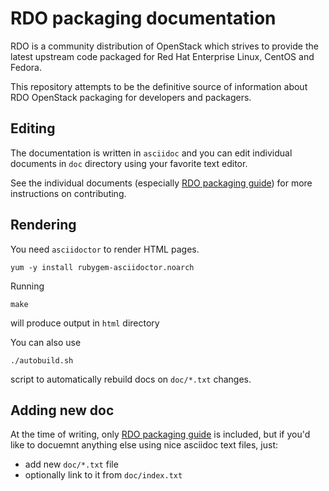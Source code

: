 # RDO packaging documentation

RDO is a community distribution of OpenStack which strives to provide the
latest upstream code packaged for Red Hat Enterprise Linux, CentOS and Fedora.

This repository attempts to be the definitive source of information about
RDO OpenStack packaging for developers and packagers.


## Editing

The documentation is written in `asciidoc` and you can edit individual
documents in  `doc` directory using your favorite text editor.

See the individual documents
(especially [RDO packaging guide](doc/rdo-packaging.txt))
for more instructions on contributing.


## Rendering

You need `asciidoctor` to render HTML pages.

    yum -y install rubygem-asciidoctor.noarch

Running

    make

will produce output in `html` directory

You can also use

    ./autobuild.sh

script to automatically rebuild docs on `doc/*.txt` changes.


## Adding new doc

At the time of writing, only [RDO packaging guide](doc/rdo-packaging.txt)
is included, but if you'd like to docuemnt anything else using nice asciidoc
text files, just:

 * add new `doc/*.txt` file
 * optionally link to it from `doc/index.txt`
